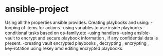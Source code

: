 # ansible-project
Using all the properties ansible provides. 
Creating playbooks and using: 
  -looping of items for actions 
  -using variables to use inside playbooks 
  -conditional tasks based on os-family,etc
  -using handlers
  -using ansible-vault to encrypt and secure playbook information , if any confidential data is present.
  -creating vault encrypted playbooks , decrypting , encrypting , key-rotation using rekey amd editing encrypted playbooks.
 
